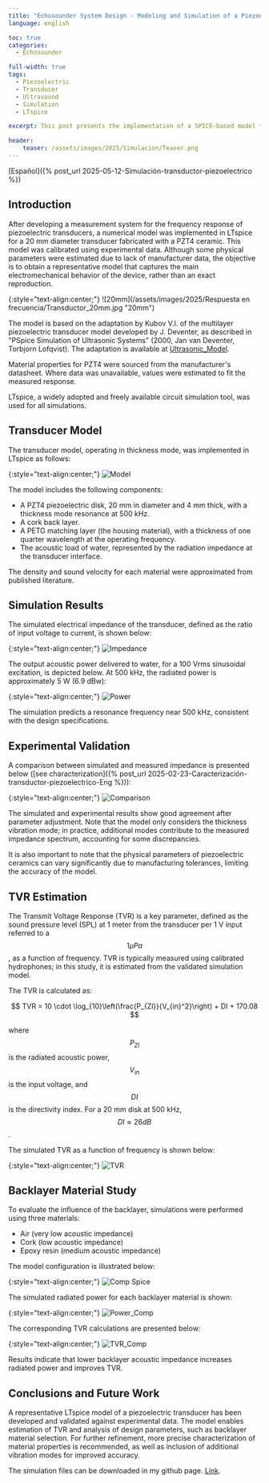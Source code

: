 ```yaml
---
title: "Echosounder System Design - Modeling and Simulation of a Piezoelectric Transducer"
language: english

toc: true
categories: 
  - Echosounder  

full-width: true
tags:
  - Piezoelectric
  - Transducer
  - Ultrasound
  - Simulation
  - LTspice

excerpt: This post presents the implementation of a SPICE-based model for an ultrasonic transducer. The model is validated by comparing simulation results with empirical measurements from a custom-built transducer, as described in the previous post. Based on these results, the TVR of the transducer is estimated.

header:
    teaser: /assets/images/2025/Simulacion/Teaser.png
---
```


[Español]({% post_url 2025-05-12-Simulación-transductor-piezoelectrico %})

## Introduction

After developing a measurement system for the frequency response of piezoelectric transducers, a numerical model was implemented in LTspice for a 20 mm diameter transducer fabricated with a PZT4 ceramic. This model was calibrated using experimental data. Although some physical parameters were estimated due to lack of manufacturer data, the objective is to obtain a representative model that captures the main electromechanical behavior of the device, rather than an exact reproduction.

{:style="text-align:center;"}
![20mm](/assets/images/2025/Respuesta en frecuencia/Transductor_20mm.jpg "20mm")

The model is based on the adaptation by Kubov V.I. of the multilayer piezoelectric transducer model developed by J. Deventer, as described in "PSpice Simulation of Ultrasonic Systems" (2000, Jan van Deventer, Torbjorn Lofqvist). The adaptation is available at [Ultrasonic_Model](https://ltwiki.org/files/LTspiceIV/examples/PiezoAcoustic/).

Material properties for PZT4 were sourced from the manufacturer's datasheet. Where data was unavailable, values were estimated to fit the measured response.

LTspice, a widely adopted and freely available circuit simulation tool, was used for all simulations.

## Transducer Model

The transducer model, operating in thickness mode, was implemented in LTspice as follows:

{:style="text-align:center;"}
![Model](/assets/images/2025/Simulacion/Modelo_spiceAC_1.png "Model")

The model includes the following components:

- A PZT4 piezoelectric disk, 20 mm in diameter and 4 mm thick, with a thickness mode resonance at 500 kHz.
- A cork back layer.
- A PETG matching layer (the housing material), with a thickness of one quarter wavelength at the operating frequency.
- The acoustic load of water, represented by the radiation impedance at the transducer interface.

The density and sound velocity for each material were approximated from published literature.

## Simulation Results

The simulated electrical impedance of the transducer, defined as the ratio of input voltage to current, is shown below:

{:style="text-align:center;"}
![Impedance](/assets/images/2025/Simulacion/Z_cork.png "Impedance")

The output acoustic power delivered to water, for a 100 Vrms sinusoidal excitation, is depicted below. At 500 kHz, the radiated power is approximately 5 W (6.9 dBw):

{:style="text-align:center;"}
![Power](/assets/images/2025/Simulacion/Power_Cork.png "Power")

The simulation predicts a resonance frequency near 500 kHz, consistent with the design specifications.

## Experimental Validation

A comparison between simulated and measured impedance is presented below ([see characterization]({% post_url 2025-02-23-Caracterización-transductor-piezoelectrico-Eng %})):

{:style="text-align:center;"}
![Comparison](/assets/images/2025/Simulacion/Comp_Z.png "Comparison")

The simulated and experimental results show good agreement after parameter adjustment. Note that the model only considers the thickness vibration mode; in practice, additional modes contribute to the measured impedance spectrum, accounting for some discrepancies.

It is also important to note that the physical parameters of piezoelectric ceramics can vary significantly due to manufacturing tolerances, limiting the accuracy of the model.

## TVR Estimation

The Transmit Voltage Response (TVR) is a key parameter, defined as the sound pressure level (SPL) at 1 meter from the transducer per 1 V input referred to a  $$ 1 \mu Pa $$ , as a function of frequency. TVR is typically measured using calibrated hydrophones; in this study, it is estimated from the validated simulation model.

The TVR is calculated as:

$$ TVR = 10 \cdot \log_{10}\left(\frac{P_{Zl}}{V_{in}^2}\right) + DI + 170.08 $$

where $$ P_{Zl} $$ is the radiated acoustic power, $$ V_{in} $$ is the input voltage, and $$  DI $$ is the directivity index. For a 20 mm disk at 500 kHz, $$ DI \approx 26 dB $$.

The simulated TVR as a function of frequency is shown below:

{:style="text-align:center;"}
![TVR](/assets/images/2025/Simulacion/TVR_AC.png "TVR")

## Backlayer Material Study

To evaluate the influence of the backlayer, simulations were performed using three materials:

- Air (very low acoustic impedance)
- Cork (low acoustic impedance)
- Epoxy resin (medium acoustic impedance)

The model configuration is illustrated below:

{:style="text-align:center;"}
![Comp Spice](/assets/images/2025/Simulacion/Modelo_SpiceAC_1_Comp.png "Comp Spice")

The simulated radiated power for each backlayer material is shown:

{:style="text-align:center;"}
![Power_Comp](/assets/images/2025/Simulacion/Power_Cork_Comp.png "Power_Comp")

The corresponding TVR calculations are presented below:

{:style="text-align:center;"}
![TVR_Comp](/assets/images/2025/Simulacion/TVR_Comp.png "TVR_Comp")

Results indicate that lower backlayer acoustic impedance increases radiated power and improves TVR.

## Conclusions and Future Work

A representative LTspice model of a piezoelectric transducer has been developed and validated against experimental data. The model enables estimation of TVR and analysis of design parameters, such as backlayer material selection. For further refinement, more precise characterization of material properties is recommended, as well as inclusion of additional vibration modes for improved accuracy.

The simulation files can be downloaded in my github page. [Link](https://github.com/luicer/Echosounder/tree/main/Simulation/LTspice/).
